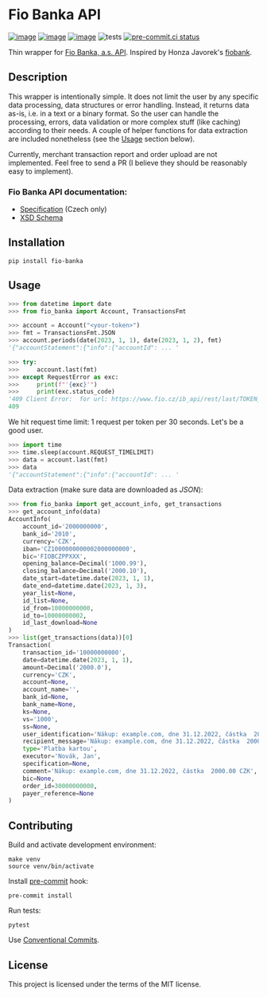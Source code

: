 # Fio Banka API

[![image](https://img.shields.io/pypi/v/fio-banka)](https://pypi.org/project/fio-banka/)
[![image](https://img.shields.io/pypi/l/fio-banka)](https://pypi.org/project/fio-banka/)
[![image](https://img.shields.io/pypi/pyversions/fio-banka)](https://pypi.org/project/fio-banka/)
![tests](https://github.com/peberanek/fio-banka/actions/workflows/tests.yml/badge.svg)
[![pre-commit.ci status](https://results.pre-commit.ci/badge/github/peberanek/fio-banka/main.svg)](https://results.pre-commit.ci/latest/github/peberanek/fio-banka/main)

Thin wrapper for [Fio Banka, a.s. API](https://www.fio.cz/bank-services/internetbanking-api). Inspired by Honza Javorek's [fiobank](https://github.com/honzajavorek/fiobank).

## Description

This wrapper is intentionally simple. It does not limit the user by any specific data processing, data structures or error handling. Instead, it returns data as-is, i.e. in a text or a binary format. So the user can handle the processing, errors, data validation or more complex stuff (like caching) according to their needs. A couple of helper functions for data extraction are included nonetheless (see the [Usage](#usage) section below).

Currently, merchant transaction report and order upload are not implemented. Feel free to send a PR (I believe they should be reasonably easy to implement).

### Fio Banka API documentation:
* [Specification](https://www.fio.cz/docs/cz/API_Bankovnictvi.pdf) (Czech only)
* [XSD Schema](https://www.fio.cz/xsd/IBSchema.xsd)

## Installation

```
pip install fio-banka
```

## Usage

```python
>>> from datetime import date
>>> from fio_banka import Account, TransactionsFmt

>>> account = Account("<your-token>")
>>> fmt = TransactionsFmt.JSON
>>> account.periods(date(2023, 1, 1), date(2023, 1, 2), fmt)
'{"accountStatement":{"info":{"accountId": ... '

>>> try:
>>>     account.last(fmt)
>>> except RequestError as exc:
>>>     print(f"'{exc}'")
>>>     print(exc.status_code)
'409 Client Error:  for url: https://www.fio.cz/ib_api/rest/last/TOKEN_VALUE_IS_HIDDEN/transactions.json'
409
```

We hit request time limit: 1 request per token per 30 seconds. Let's be a good user.
```python
>>> import time
>>> time.sleep(account.REQUEST_TIMELIMIT)
>>> data = account.last(fmt)
>>> data
'{"accountStatement":{"info":{"accountId": ... '
```

Data extraction (make sure data are downloaded as *JSON*):
```python
>>> from fio_banka import get_account_info, get_transactions
>>> get_account_info(data)
AccountInfo(
    account_id='2000000000',
    bank_id='2010',
    currency='CZK',
    iban='CZ1000000000002000000000',
    bic='FIOBCZPPXXX',
    opening_balance=Decimal('1000.99'),
    closing_balance=Decimal('2000.10'),
    date_start=datetime.date(2023, 1, 1),
    date_end=datetime.date(2023, 1, 3),
    year_list=None,
    id_list=None,
    id_from=10000000000,
    id_to=10000000002,
    id_last_download=None
)
>>> list(get_transactions(data))[0]
Transaction(
    transaction_id='10000000000',
    date=datetime.date(2023, 1, 1),
    amount=Decimal('2000.0'),
    currency='CZK',
    account=None,
    account_name='',
    bank_id=None,
    bank_name=None,
    ks=None,
    vs='1000',
    ss=None,
    user_identification='Nákup: example.com, dne 31.12.2022, částka  2000.00 CZK',
    recipient_message='Nákup: example.com, dne 31.12.2022, částka  2000.00 CZK',
    type='Platba kartou',
    executor='Novák, Jan',
    specification=None,
    comment='Nákup: example.com, dne 31.12.2022, částka  2000.00 CZK',
    bic=None,
    order_id=30000000000,
    payer_reference=None
)
```

## Contributing

Build and activate development environment:
```
make venv
source venv/bin/activate
```

Install [pre-commit](https://pre-commit.com/) hook:
```
pre-commit install
```

Run tests:
```
pytest
```

Use [Conventional Commits](https://www.conventionalcommits.org/en/v1.0.0/).

## License

This project is licensed under the terms of the MIT license.
